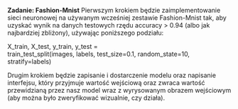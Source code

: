 **Zadanie: Fashion-Mnist**
Pierwszym krokiem będzie zaimplementowanie sieci neuronowej na używanym wcześniej zestawie Fashion-Mnist tak, aby uzyskać wynik na danych testowych rzędu accuracy > 0.94 (albo jak najbardziej zbliżony), używając poniższego podziału:

X_train, X_test, y_train, y_test = \
    train_test_split(images, labels, test_size=0.1, random_state=10, stratify=labels)

   Drugim krokiem będzie zapisanie i dostarczenie modelu oraz napisanie interfejsu, który przyjmuje wartość wejściową oraz zwraca wartość przewidzianą przez nasz model wraz z wyrysowanym obrazem wejściowym (aby można było zweryfikować wizualnie, czy działa). 
